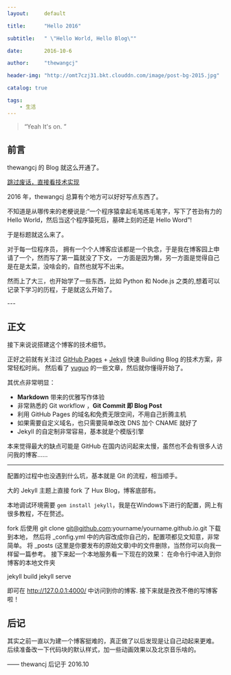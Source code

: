 ```yaml
---
layout:     default

title:      "Hello 2016"

subtitle:   " \"Hello World, Hello Blog\""

date:       2016-10-6

author:     "thewangcj"

header-img: "http://omt7czj31.bkt.clouddn.com/image/post-bg-2015.jpg"

catalog: true

tags:
    - 生活
---
```


> “Yeah It's on. ”


## 前言

thewangcj 的 Blog 就这么开通了。

[跳过废话，直接看技术实现 ](#build) 



2016 年，thewangcj 总算有个地方可以好好写点东西了。


 不知道是从哪传来的老梗说是:“一个程序猿拿起毛笔练毛笔字，写下了苍劲有力的 Hello World，然后当这个程序猿死后，墓碑上刻的还是 Hello Word”!

 于是标题就这么来了。


对于每一位程序员， 拥有一个个人博客应该都是一个执念，于是我在博客园上申请了一个，然而写了第一篇就没了下文，
一方面是因为懒，另一方面是觉得自己是在是太菜，没啥会的，自然也就写不出来。

然而上了大三，也开始学了一些东西，比如 Python 和 Node.js 之类的,想着可以记录下学习的历程，于是就这么开始了。

<p id = "build"></p>
---

## 正文

接下来说说搭建这个博客的技术细节。  

正好之前就有关注过 [GitHub Pages](https://pages.github.com/) + [Jekyll](http://jekyllrb.com/) 快速 Building Blog 的技术方案，非常轻松时尚。
然后看了 <a href="http://yuguo.us/weblog/">yuguo</a> 的一些文章，然后就你懂得开始了。

其优点非常明显：  

* **Markdown** 带来的优雅写作体验
* 非常熟悉的 Git workflow ，**Git Commit 即 Blog Post**
* 利用 GitHub Pages 的域名和免费无限空间，不用自己折腾主机
* 如果需要自定义域名，也只需要简单改改 DNS 加个 CNAME 就好了 
* Jekyll 的自定制非常容易，基本就是个模版引擎


本来觉得最大的缺点可能是 GitHub 在国内访问起来太慢，虽然也不会有很多人访问我的博客……

---

配置的过程中也没遇到什么坑，基本就是 Git 的流程，相当顺手。

大的 Jekyll 主题上直接 fork 了 Hux Blog，博客底部有。

本地调试环境需要 `gem install jekyll`，我是在Windows下进行的配置，网上有很多教程，不在赘述。

fork 后使用 git clone git@github.com:yourname/yourname.github.io.git 下载到本地，
然后将 _config.yml 中的内容改成你自己的，配置项都见文知意，非常简单。
将 _posts (这里是你要发布的原始文章)中的文件删除，当然你可以向我一样留一篇参考。
接下来起一个本地服务看一下现在的效果：
在命令行中进入到你博客的本地文件夹

jekyll build
jekyll serve

即可在 http://127.0.0.1:4000/ 中访问到你的博客.
接下来就是孜孜不倦的写博客啦！

## 后记
其实之前一直以为建一个博客挺难的，真正做了以后发现是让自己动起来更难。
后续准备改一下代码块的默认样式，加一些动画效果以及北京音乐啥的。


—— thewancj 后记于 2016.10


